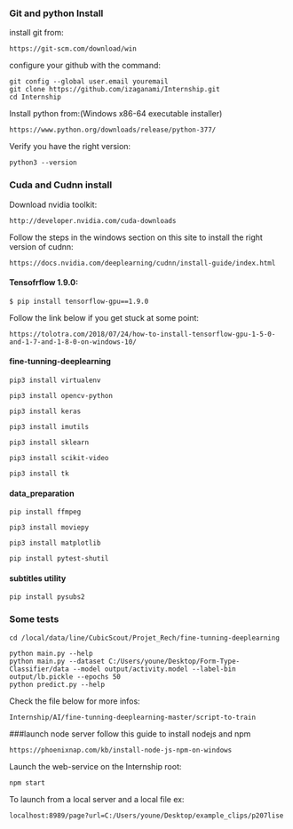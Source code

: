 

### Git and python Install

install git from:
``` 
https://git-scm.com/download/win
```
configure your github with the command:
```
git config --global user.email youremail
git clone https://github.com/izaganami/Internship.git
cd Internship
```



Install python from:(Windows x86-64 executable installer)
```
https://www.python.org/downloads/release/python-377/
```
Verify you have the right version:
```
python3 --version
```

### Cuda and Cudnn install
Download nvidia toolkit:
```
http://developer.nvidia.com/cuda-downloads
```

Follow the steps in the windows section on this site to install the right version of cudnn:
```
https://docs.nvidia.com/deeplearning/cudnn/install-guide/index.html
```

#### Tensofrflow 1.9.0:

```
$ pip install tensorflow-gpu==1.9.0 
```

Follow the link below if you get stuck at some point:
```
https://tolotra.com/2018/07/24/how-to-install-tensorflow-gpu-1-5-0-and-1-7-and-1-8-0-on-windows-10/ 
```

#### fine-tunning-deeplearning
```
pip3 install virtualenv 

pip3 install opencv-python

pip3 install keras

pip3 install imutils

pip3 install sklearn

pip3 install scikit-video

pip3 install tk

```
#### data_preparation
```
pip install ffmpeg

pip3 install moviepy

pip3 install matplotlib

pip install pytest-shutil
```
#### subtitles utility
```
pip install pysubs2
```
### Some tests
```
cd /local/data/line/CubicScout/Projet_Rech/fine-tunning-deeplearning
```
```
python main.py --help
python main.py --dataset C:/Users/youne/Desktop/Form-Type-Classifier/data --model output/activity.model --label-bin output/lb.pickle --epochs 50
python predict.py --help
```
Check the file below for more infos:
```
Internship/AI/fine-tunning-deeplearning-master/script-to-train
```

###launch node server
follow this guide to install nodejs and npm
```
https://phoenixnap.com/kb/install-node-js-npm-on-windows
```
Launch the web-service on the Internship root:
```
npm start
```


To launch from a local server and a local file ex:
```
localhost:8989/page?url=C:/Users/youne/Desktop/example_clips/p207lise
```



